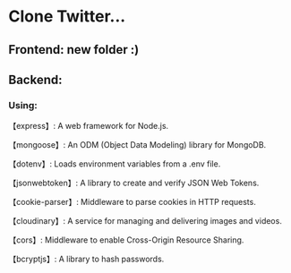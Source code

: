 # Clone Twitter...

## Frontend: new folder :)

## Backend:
### Using:
【express】: A web framework for Node.js.

【mongoose】: An ODM (Object Data Modeling) library for MongoDB.

【dotenv】: Loads environment variables from a .env file.

【jsonwebtoken】: A library to create and verify JSON Web Tokens.

【cookie-parser】: Middleware to parse cookies in HTTP requests.

【cloudinary】: A service for managing and delivering images and videos.

【cors】: Middleware to enable Cross-Origin Resource Sharing.

【bcryptjs】: A library to hash passwords.



